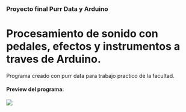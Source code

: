### Proyecto final Purr Data y Arduino
<h1>Procesamiento de sonido con pedales, efectos y instrumentos a traves de Arduino.</h1>
<p>Programa creado con purr data para trabajo practico de la facultad.</p> 

<h4>Preview del programa:</h4>

<img src="https://github.com/Shinigamy19/proyecto-fional-purr-arduino/blob/main/Preview.png">
 

